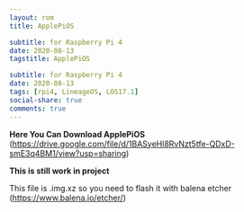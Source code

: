 ```yaml
---
layout: rom
title: ApplePiOS

subtitle: for Raspberry Pi 4
date: 2020-08-13
tagstitle: ApplePiOS

subtitle: for Raspberry Pi 4
date: 2020-08-13
tags: [rpi4, LineageOS, LOS17.1]
social-share: true
comments: true
---
```

**Here You Can Download ApplePiOS**
(https://drive.google.com/file/d/1BASyeHl8RvNzt5tfe-QDxD-smE3q4BM1/view?usp=sharing)

**This is still work in project**

This file is .img.xz so you need to flash it with balena etcher
(https://www.balena.io/etcher/)


